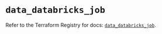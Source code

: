 # `data_databricks_job`

Refer to the Terraform Registry for docs: [`data_databricks_job`](https://registry.terraform.io/providers/databricks/databricks/1.61.0/docs/data-sources/job).
